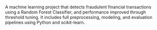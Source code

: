 A machine learning project that detects fraudulent financial transactions using a Random Forest Classifier, and performance improved through threshold tuning. It includes full preprocessing, modeling, and evaluation pipelines using Python and scikit-learn.
